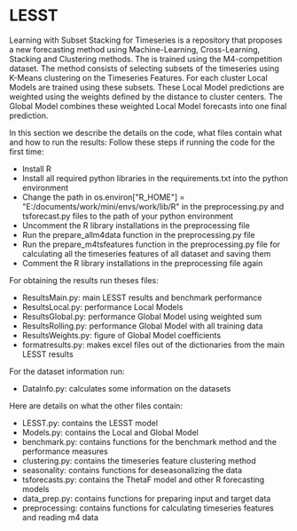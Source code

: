 # LESST
Learning with Subset Stacking for Timeseries is a repository that proposes a new forecasting method using Machine-Learning, Cross-Learning, Stacking and Clustering methods.
The is trained using the M4-competition dataset. The method consists of selecting subsets of the timeseries using K-Means clustering on the Timeseries Features.
For each cluster Local Models are trained using these subsets. These Local Model predictions are weighted using the weights defined by the distance to cluster centers.
The Global Model combines these weighted Local Model forecasts into one final prediction.

In this section we describe the details on the code, what files contain what and how to run the results:
Follow these steps if running the code for the first time:

* Install R
* Install all required python libraries in the requirements.txt into the python environment
* Change the path in os.environ["R_HOME"] = "E:/documents/work/mini/envs/work/lib/R" in the preprocessing.py and tsforecast.py files to the path of your python environment
* Uncomment the R library installations in the preprocessing file
* Run the prepare_allm4data function in the preprocessing.py file
* Run the prepare_m4tsfeatures function in the preprocessing.py file for calculating all the timeseries features of all dataset and saving them
* Comment the R library installations in the preprocessing file again

For obtaining the results run theses files:

* ResultsMain.py: main LESST results and benchmark performance
* ResultsLocal.py: performance Local Models
* ResultsGlobal.py: performance Global Model using weighted sum
* ResultsRolling.py: performance Global Model with all training data
* ResultsWeights.py: figure of Global Model coefficients
* formatresults.py: makes excel files out of the dictionaries from the main LESST results

For the dataset information run:
* DataInfo.py: calculates some information on the datasets

Here are details on what the other files contain:

* LESST.py: contains the LESST model
* Models.py: contains the Local and Global Model
* benchmark.py: contains functions for the benchmark method and the performance measures
* clustering.py: contains the timeseries feature clustering method
* seasonality: contains functions for deseasonalizing the data
* tsforecasts.py: contains the ThetaF model and other R forecasting models
* data_prep.py: contains functions for preparing input and target data
* preprocessing: contains functions for calculating timeseries features and reading m4 data
